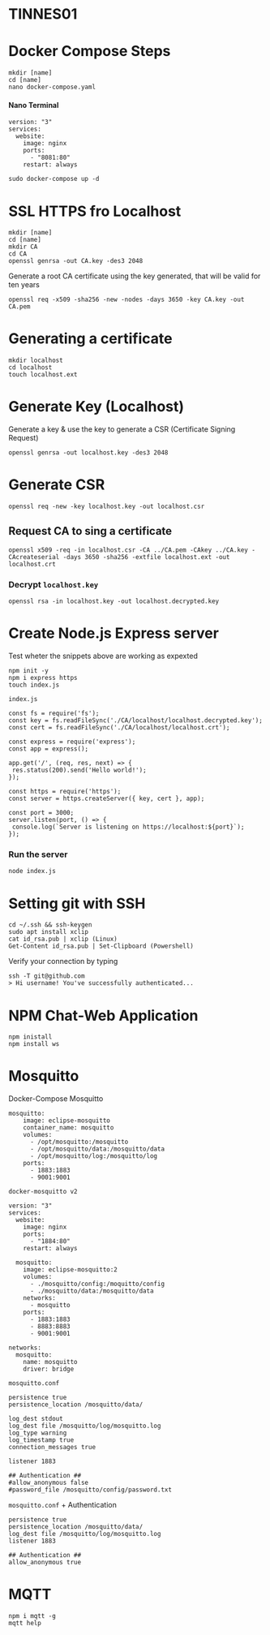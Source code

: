 # TINNES01
# Docker Compose Steps
```
mkdir [name]
cd [name]
nano docker-compose.yaml
```
#### Nano Terminal
```
version: "3"
services:
  website:
    image: nginx
    ports:
      - "8081:80"
    restart: always
```
```
sudo docker-compose up -d
```

# SSL HTTPS fro Localhost
```
mkdir [name]
cd [name]
mkdir CA
cd CA
openssl genrsa -out CA.key -des3 2048
```
Generate a root CA certificate using the key generated, that will be valid for ten years
```
openssl req -x509 -sha256 -new -nodes -days 3650 -key CA.key -out CA.pem
```
# Generating a certificate 

```
mkdir localhost
cd localhost
touch localhost.ext
```

# Generate Key (Localhost)
Generate a key & use the key to generate a CSR (Certificate Signing Request)
```
openssl genrsa -out localhost.key -des3 2048
```

# Generate CSR
```
openssl req -new -key localhost.key -out localhost.csr
```
## Request CA to sing a certificate
```
openssl x509 -req -in localhost.csr -CA ../CA.pem -CAkey ../CA.key -CAcreateserial -days 3650 -sha256 -extfile localhost.ext -out localhost.crt
 ```

 ### Decrypt `localhost.key`
 ```
 openssl rsa -in localhost.key -out localhost.decrypted.key
 ```

 # Create Node.js Express server
 Test wheter the snippets above are working as expexted
 ```
 npm init -y
 npm i express https
 touch index.js
 ```
 `index.js`
 ```
const fs = require('fs');
const key = fs.readFileSync('./CA/localhost/localhost.decrypted.key');
const cert = fs.readFileSync('./CA/localhost/localhost.crt');

const express = require('express');
const app = express();

app.get('/', (req, res, next) => {
  res.status(200).send('Hello world!');
});

const https = require('https');
const server = https.createServer({ key, cert }, app);

const port = 3000;
server.listen(port, () => {
  console.log(`Server is listening on https://localhost:${port}`);
});
 ```

 ### Run the server
 ```
 node index.js
 ```

# Setting git with SSH
```
cd ~/.ssh && ssh-keygen
sudo apt install xclip
cat id_rsa.pub | xclip (Linux)
Get-Content id_rsa.pub | Set-Clipboard (Powershell)
```
Verify your connection by typing
```
ssh -T git@github.com
> Hi username! You've successfully authenticated...
```

# NPM Chat-Web Application
```
npm inistall
npm install ws
```

# Mosquitto
Docker-Compose Mosquitto
```
mosquitto:
    image: eclipse-mosquitto
    container_name: mosquitto
    volumes:
      - /opt/mosquitto:/mosquitto
      - /opt/mosquitto/data:/mosquitto/data
      - /opt/mosquitto/log:/mosquitto/log
    ports:
      - 1883:1883
      - 9001:9001
```
`docker-mosquitto v2`
```
version: "3"
services:
  website:
    image: nginx
    ports:
      - "1884:80"
    restart: always

  mosquitto:
    image: eclipse-mosquitto:2
    volumes:
      - ./mosquitto/config:/moquitto/config
      - ./mosquitto/data:/mosquitto/data
    networks:
      - mosquitto
    ports:
      - 1883:1883
      - 8883:8883
      - 9001:9001

networks:
  mosquitto:
    name: mosquitto
    driver: bridge
```
 `mosquitto.conf`
 ```
persistence true
persistence_location /mosquitto/data/

log_dest stdout
log_dest file /mosquitto/log/mosquitto.log
log_type warning
log_timestamp true
connection_messages true

listener 1883

## Authentication ##
#allow_anonymous false
#password_file /mosquitto/config/password.txt
```
`mosquitto.conf` + Authentication
```
persistence true
persistence_location /mosquitto/data/
log_dest file /mosquitto/log/mosquitto.log
listener 1883

## Authentication ##
allow_anonymous true
```

# MQTT 
```
npm i mqtt -g
mqtt help

``` 